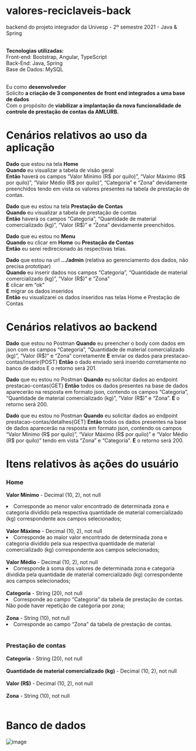 # valores-reciclaveis-back
backend do projeto integrador da Univesp - 2º semestre 2021 - Java &amp; Spring<br><br>

<b>Tecnologias utilizadas:</b><br>
Front-end: Bootstrap, Angular, TypeScript<br>
Back-End: Java, Spring<br>
Base de Dados: MySQL<br><br>

Eu como <b>desenvolvedor</b><br>
Solicito <b>a criação de 3 componentes de front end integrados a uma base de dados</b><br>
Com o propósito de <b>viabilizar a implantação da nova funcionalidade de controle de prestação de contas da AMLURB.</b>

# Cenários relativos ao uso da aplicação

<b>Dado</b> que estou na tela <b>Home</b><br>
<b>Quando</b> eu visualizar a tabela de visão geral<br>
<b>Então</b> haverá os campos “Valor Mínimo (R$ por quilo)”, “Valor Máximo (R$ por quilo)”, “Valor Médio (R$ por quilo)”, “Categoria” e “Zona” devidamente preenchidos tendo em vista os valores presentes na tabela de prestação de contas.<br>


<b>Dado</b> que eu estou na tela <b>Prestação de Contas</b><br>
<b>Quando</b> eu visualizar a tabela de prestação de contas<br>
<b>Então</b> haverá os campos “Categoria”, “Quantidade de material comercializado (kg)”, “Valor (R$)” e “Zona” devidamente preenchidos.<br>

<b>Dado</b> que eu estou no <b>Menu</b><br>
<b>Quando</b> eu clicar em <b>Home</b> ou <b>Prestação de Contas</b><br>
<b>Então</b> eu serei redirecionado às respectivas telas.<br>

<b>Dado</b> que estou na url <b>.../admin</b> (relativa ao gerenciamento dos dados, não precisa prototipar)<br>
<b>Quando</b> eu inserir dados nos campos “Categoria”, “Quantidade de material comercializado (kg)”, “Valor (R$)” e “Zona”<br>
<b>E</b> clicar em “ok”<br>
<b>E</b> migrar os dados inseridos <br>
<b>Então</b> eu visualizarei os dados inseridos nas telas Home e Prestação de Contas<br>

# Cenários relativos ao backend

<b>Dado</b> que estou no Postman
<b>Quando</b> eu preencher o body com dados em json com os campos  “Categoria”, “Quantidade de material comercializado (kg)”, “Valor (R$)” e “Zona” corretamente
<b>E</b> enviar os dados para prestacao-contas/inserir{POST}
<b>Então</b> o dado enviado será inserido corretamente no banco de dados
E o retorno será 201.

<b>Dado</b> que eu estou no Postman
<b>Quando</b> eu solicitar dados ao endpoint prestacao-contas{GET}
<b>Então</b> todos os dados presentes na base de dados aparecerão na resposta em formato json, contendo os campos “Categoria”, “Quantidade de material comercializado (kg)”, “Valor (R$)” e “Zona”.
<b>E</b> o retorno será 200.

<b>Dado</b> que eu estou no Postman
<b>Quando</b> eu solicitar dados ao endpoint prestacao-contas/detalhes{GET}
<b>Então</b> todos os dados presentes na base de dados aparecerão na resposta em formato json, contendo os campos “Valor Mínimo (R$ por quilo)”, “Valor Máximo (R$ por quilo)” e “Valor Médio (R$ por quilo)” tendo em vista “Zona” e  “Categoria”.
<b>E</b> o retorno será 200.

# Itens relativos às ações do usuário
### Home
<b>Valor Mínimo</b> - Decimal (10, 2), not null<br>
<li>Corresponde ao menor valor encontrado de determinada zona e categoria dividido pela respectiva quantidade de material comercializado (kg) correspondente aos campos selecionados;</li><br>
<b>Valor Máximo</b> - Decimal (10, 2), not null<br>
<li>Corresponde ao maior valor encontrado de determinada zona e categoria dividido pela sua respectiva quantidade de material comercializado (kg) correspondente aos campos selecionados;</li><br>
<b>Valor Médio</b> - Decimal (10, 2), not null<br>
<li>Corresponde à soma dos valores de determinada zona e categoria dividida pela quantidade de material comercializado (kg) correspondente aos campos selecionados;</li><br>
<b>Categoria</b> - String (20), not null<br>
<li>Corresponde ao campo “Categoria” da tabela de prestação de contas. Não pode haver repetição de categoria por zona;</li><br>
<b>Zona</b> - String (10), not null<br>
<li>Corresponde ao campo “Zona” da tabela de prestação de contas.</li><br>

### Prestação de contas
<b>Categoria</b> - String (20), not null<br><br>
<b>Quantidade de material comercializado (kg)</b> - Decimal (10, 2), not null<br><br>
<b>Valor (R$)</b> - Decimal (10, 2), not null<br><br>
<b>Zona</b> - String (10), not null<br><br>

# Banco de dados

![image](https://user-images.githubusercontent.com/56417970/133006461-5fbb6b84-9ecb-4dac-844a-ba642bda1d5b.png)


